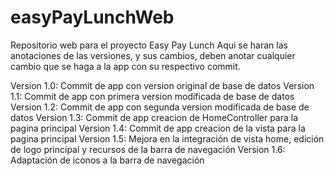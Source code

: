 # easyPayLunchWeb
Repositorio web para el proyecto Easy Pay Lunch
Aqui se haran las anotaciones de las versiones, y sus cambios, deben anotar cualquier cambio que se haga a la app con su respectivo commit.

Version 1.0: Commit de app con version original de base de datos
Version 1.1: Commit de app con primera version modificada de base de datos
Version 1.2: Commit de app con segunda version modificada de base de datos
Version 1.3: Commit de app creacion de HomeController para la pagina principal
Version 1.4: Commit de app creacion de la vista para la pagina principal
Version 1.5: Mejora en la integración de vista home, edición de logo principal y recursos de la barra de navegación
Version 1.6: Adaptación de iconos a la barra de navegación
